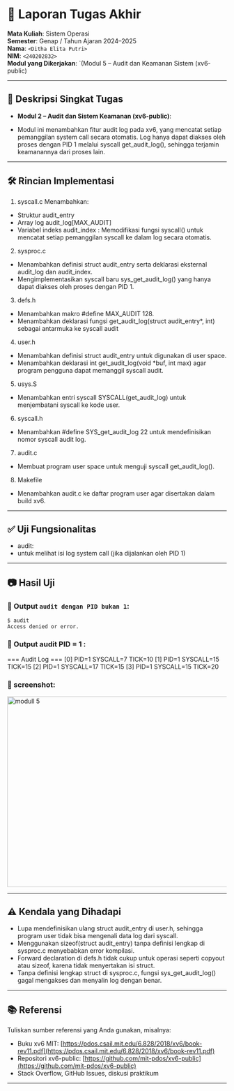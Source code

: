 # 📝 Laporan Tugas Akhir

**Mata Kuliah**: Sistem Operasi  
**Semester**: Genap / Tahun Ajaran 2024–2025  
**Nama**: `<Ditha Elita Putri>`  
**NIM**: `<240202832>`  
**Modul yang Dikerjakan**:
`(Modul 5 – Audit dan Keamanan Sistem (xv6-public)

---

## 📌 Deskripsi Singkat Tugas

* **Modul 2 – Audit dan Sistem Keamanan (xv6-public)**:
- Modul ini menambahkan fitur audit log pada xv6, yang mencatat setiap pemanggilan system call secara otomatis. Log hanya dapat diakses oleh proses dengan PID 1 melalui syscall get_audit_log(), sehingga terjamin keamanannya dari proses lain.  

---

## 🛠️ Rincian Implementasi

1. syscall.c
Menambahkan:
- Struktur audit_entry  
- Array log audit_log[MAX_AUDIT]  
- Variabel indeks audit_index : Memodifikasi fungsi syscall() untuk mencatat setiap pemanggilan syscall ke dalam log secara otomatis.  
2. sysproc.c
- Menambahkan definisi struct audit_entry serta deklarasi eksternal audit_log dan audit_index.  
- Mengimplementasikan syscall baru sys_get_audit_log() yang hanya dapat diakses oleh proses dengan PID 1.  

3. defs.h  
- Menambahkan makro #define MAX_AUDIT 128.  
- Menambahkan deklarasi fungsi get_audit_log(struct audit_entry*, int) sebagai antarmuka ke syscall audit  
4. user.h  
- Menambahkan definisi struct audit_entry untuk digunakan di user space.  
- Menambahkan deklarasi int get_audit_log(void *buf, int max) agar program pengguna dapat memanggil syscall audit.  
5. usys.S  
- Menambahkan entri syscall SYSCALL(get_audit_log) untuk menjembatani syscall ke kode user.  
6. syscall.h  
- Menambahkan #define SYS_get_audit_log 22 untuk mendefinisikan nomor syscall audit log.  
7. audit.c  
- Membuat program user space untuk menguji syscall get_audit_log().
8. Makefile
  - Menambahkan audit.c ke daftar program user agar disertakan dalam build xv6.
---


## ✅ Uji Fungsionalitas

- audit:
- untuk melihat isi log system call (jika dijalankan oleh PID 1)  
---

## 📷 Hasil Uji

### 📍 Output `audit dengan PID bukan 1`:

```
$ audit
Access denied or error.  
```
### 📍 Output audit PID = 1 :

=== Audit Log ===
[0] PID=1 SYSCALL=7 TICK=10
[1] PID=1 SYSCALL=15 TICK=15
[2] PID=1 SYSCALL=17 TICK=15
[3] PID=1 SYSCALL=15 TICK=20

### 📸 screenshot:
<img width="644" height="437" alt="modull 5" src="https://github.com/user-attachments/assets/fc2f070f-ae28-4219-aaa1-24dd6708f008" />


---

## ⚠️ Kendala yang Dihadapi

- Lupa mendefinisikan ulang struct audit_entry di user.h, sehingga program user tidak bisa mengenali data log dari syscall.  
- Menggunakan sizeof(struct audit_entry) tanpa definisi lengkap di sysproc.c menyebabkan error kompilasi.  
- Forward declaration di defs.h tidak cukup untuk operasi seperti copyout atau sizeof, karena tidak menyertakan isi struct.  
- Tanpa definisi lengkap struct di sysproc.c, fungsi sys_get_audit_log() gagal mengakses dan menyalin log dengan benar.  

---

## 📚 Referensi

Tuliskan sumber referensi yang Anda gunakan, misalnya:

* Buku xv6 MIT: [https://pdos.csail.mit.edu/6.828/2018/xv6/book-rev11.pdf](https://pdos.csail.mit.edu/6.828/2018/xv6/book-rev11.pdf)
* Repositori xv6-public: [https://github.com/mit-pdos/xv6-public](https://github.com/mit-pdos/xv6-public)
* Stack Overflow, GitHub Issues, diskusi praktikum

---
